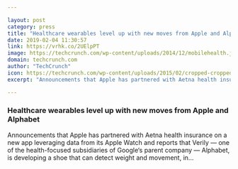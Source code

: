 ```yaml
---

layout: post
category: press
title: "Healthcare wearables level up with new moves from Apple and Alphabet"
date: 2019-02-04 11:30:57
link: https://vrhk.co/2UElpPT
image: https://techcrunch.com/wp-content/uploads/2014/12/mobilehealth.jpg?w=533
domain: techcrunch.com
author: "TechCrunch"
icon: https://techcrunch.com/wp-content/uploads/2015/02/cropped-cropped-favicon-gradient.png?w=180
excerpt: "Announcements that Apple has partnered with Aetna health insurance on a new app leveraging data from its Apple Watch and reports that Verily — one of the health-focused subsidiaries of Google‘s parent company — Alphabet, is developing a shoe that can detect weight and movement, in…"

---
```


### Healthcare wearables level up with new moves from Apple and Alphabet

Announcements that Apple has partnered with Aetna health insurance on a new app leveraging data from its Apple Watch and reports that Verily — one of the health-focused subsidiaries of Google‘s parent company — Alphabet, is developing a shoe that can detect weight and movement, in…